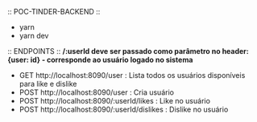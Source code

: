 :: POC-TINDER-BACKEND ::

- yarn
- yarn dev

:: ENDPOINTS ::
**/:userId deve ser passado como parâmetro no header: {user: id} - corresponde ao usuário logado no sistema**
- GET http://localhost:8090/user : Lista todos os usuários disponíveis para like e dislike
- POST http://localhost:8090/user : Cria usuário
- POST http://localhost:8090/:userId/likes : Like no usuário
- POST http://localhost:8090/:userId/dislikes : Dislike no usuário